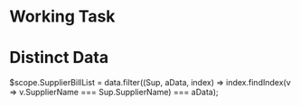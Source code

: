 # Working Task
# Distinct Data
   $scope.SupplierBillList = data.filter((Sup, aData, index) => index.findIndex(v => v.SupplierName === Sup.SupplierName) === aData);


